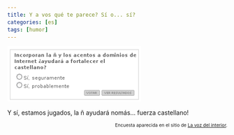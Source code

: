 ```yaml
---
title: Y a vos qué te parece? Sí o... sí?
categories: [es]
tags: [humor]
---
```

<img title="poll" src="/images/2008/08/poll.png" alt="Encuesta en La voz del interior" width="306" height="126" />

Y sí, estamos jugados, la ñ ayudará nomás&#8230; fuerza castellano!

<p style="font-size: 75%; text-align: right;">
  Encuesta aparecida en el sitio de <a href="http://www.lavoz.com.ar" target="_blank">La voz del interior</a>.
</p>
